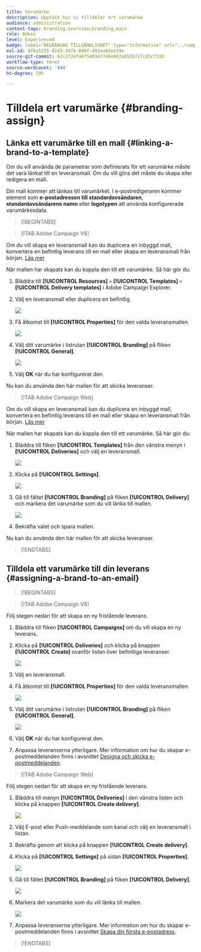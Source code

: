 ```yaml
---
title: Varumärke
description: Upptäck hur ni tilldelar ert varumärke
audience: administration
context-tags: branding,overview;branding,main
role: Admin
level: Experienced
badge: label="BEGRÄNSAD TILLGÄNGLIGHET" type="Informative" url="../campaign-standard-migration-home.md" tooltip="Begränsat till användare som migrerats till Campaign Standarden"
exl-id: 8f6a5255-0245-497b-880f-d91ea82ee19e
source-git-commit: 62c2f2e7a6f5dd347749e963a655b717cd5c7310
workflow-type: tm+mt
source-wordcount: '444'
ht-degree: 19%

---
```


# Tilldela ert varumärke {#branding-assign}

## Länka ett varumärke till en mall {#linking-a-brand-to-a-template}

Om du vill använda de parametrar som definierats för ett varumärke måste det vara länkat till en leveransmall. Om du vill göra det måste du skapa eller redigera en mall.

Din mall kommer att länkas till varumärket. I e-postredigeraren kommer element som **e-postadressen till standardavsändaren**, **standardavsändarens namn** eller **logotypen** att använda konfigurerade varumärkesdata.

>[!BEGINTABS]

>[!TAB Adobe Campaign V8]

Om du vill skapa en leveransmall kan du duplicera en inbyggd mall, konvertera en befintlig leverans till en mall eller skapa en leveransmall från början. [Läs mer](https://experienceleague.adobe.com/sv/docs/campaign/campaign-v8/send/create-templates)

När mallen har skapats kan du koppla den till ett varumärke. Så här gör du:

1. Bläddra till **[!UICONTROL Resources]** `>` **[!UICONTROL Templates]** `>` **[!UICONTROL Delivery templates]** i Adobe Campaign Explorer.

1. Välj en leveransmall eller duplicera en befintlig.

   ![](assets/branding_assign_V8_1.png)

1. Få åtkomst till **[!UICONTROL Properties]** för den valda leveransmallen.

   ![](assets/branding_assign_V8_2.png)

1. Välj ditt varumärke i listrutan **[!UICONTROL Branding]** på fliken **[!UICONTROL General]**.

   ![](assets/branding_assign_V8_3.png)

1. Välj **OK** när du har konfigurerat den.

Nu kan du använda den här mallen för att skicka leveranser.

>[!TAB Adobe Campaign Web]

Om du vill skapa en leveransmall kan du duplicera en inbyggd mall, konvertera en befintlig leverans till en mall eller skapa en leveransmall från början. [Läs mer](https://experienceleague.adobe.com/sv/docs/campaign-web/v8/msg/delivery-template)

När mallen har skapats kan du koppla den till ett varumärke. Så här gör du:

1. Bläddra till fliken **[!UICONTROL Templates]** från den vänstra menyn i **[!UICONTROL Deliveries]** och välj en leveransmall.

   ![](assets/branding_assign_web_1.png)

1. Klicka på **[!UICONTROL Settings]**.

   ![](assets/branding_assign_web_2.png)

1. Gå till fältet **[!UICONTROL Branding]** på fliken **[!UICONTROL Delivery]** och markera det varumärke som du vill länka till mallen.

   ![](assets/branding_assign_web_3.png)

1. Bekräfta valet och spara mallen.

Nu kan du använda den här mallen för att skicka leveranser.

>[!ENDTABS]

## Tilldela ett varumärke till din leverans {#assigning-a-brand-to-an-email}

>[!BEGINTABS]

>[!TAB Adobe Campaign V8]

Följ stegen nedan för att skapa en ny fristående leverans.

1. Bläddra till fliken **[!UICONTROL Campaigns]** om du vill skapa en ny leverans.

1. Klicka på **[!UICONTROL Deliveries]** och klicka på knappen **[!UICONTROL Create]** ovanför listan över befintliga leveranser.

   ![](assets/branding_assign_V8_4.png)

1. Välj en leveransmall.

1. Få åtkomst till **[!UICONTROL Properties]** för den valda leveransmallen.

   ![](assets/branding_assign_V8_5.png)

1. Välj ditt varumärke i listrutan **[!UICONTROL Branding]** på fliken **[!UICONTROL General]**.

   ![](assets/branding_assign_V8_6.png)

1. Välj **OK** när du har konfigurerat den.

1. Anpassa leveranserna ytterligare. Mer information om hur du skapar e-postmeddelanden finns i avsnittet [Designa och skicka e-postmeddelanden](https://experienceleague.adobe.com/sv/docs/campaign-web/v8/msg/email/create-email).

>[!TAB Adobe Campaign Web]

Följ stegen nedan för att skapa en ny fristående leverans.

1. Bläddra till menyn **[!UICONTROL Deliveries]** i den vänstra listen och klicka på knappen **[!UICONTROL Create delivery]**.

   ![](assets/branding_assign_web_4.png)

1. Välj E-post eller Push-meddelande som kanal och välj en leveransmall i listan.

1. Bekräfta genom att klicka på knappen **[!UICONTROL Create delivery]**.

1. Klicka på **[!UICONTROL Settings]** på sidan **[!UICONTROL Properties]**.

   ![](assets/branding_assign_web_5.png)

1. Gå till fältet **[!UICONTROL Branding]** på fliken **[!UICONTROL Delivery]**.

   ![](assets/branding_assign_web_6.png)

1. Markera det varumärke som du vill länka till mallen.

   ![](assets/branding_assign_web_7.png)

1. Anpassa leveranserna ytterligare. Mer information om hur du skapar e-postmeddelanden finns i avsnittet [Skapa din första e-postadress](https://experienceleague.adobe.com/sv/docs/campaign-web/v8/msg/email/create-email).

>[!ENDTABS]
